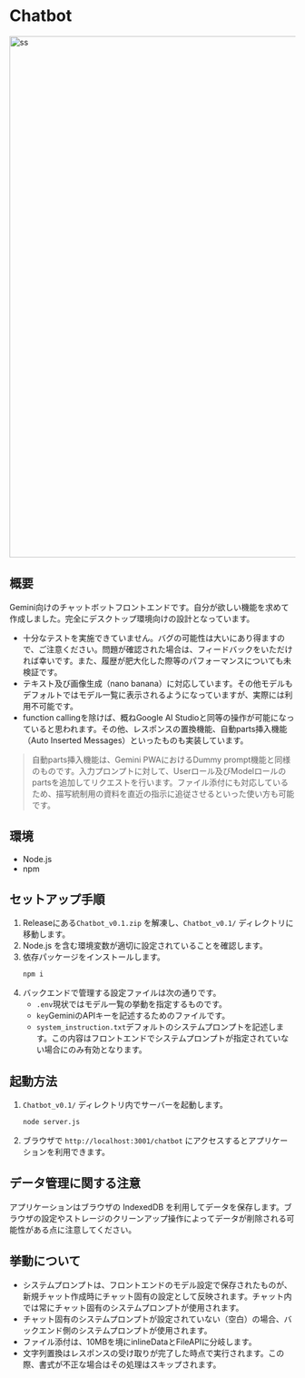 # Chatbot

<img width="1918" height="917" alt="ss" src="https://github.com/user-attachments/assets/1efce700-8e3b-4320-92f3-d4c716aac420" />

## 概要
Gemini向けのチャットボットフロントエンドです。自分が欲しい機能を求めて作成しました。完全にデスクトップ環境向けの設計となっています。
* 十分なテストを実施できていません。バグの可能性は大いにあり得ますので、ご注意ください。問題が確認された場合は、フィードバックをいただければ幸いです。また、履歴が肥大化した際等のパフォーマンスについても未検証です。
* テキスト及び画像生成（nano banana）に対応しています。その他モデルもデフォルトではモデル一覧に表示されるようになっていますが、実際には利用不可能です。
* function callingを除けば、概ねGoogle AI Studioと同等の操作が可能になっていると思われます。その他、レスポンスの置換機能、自動parts挿入機能（Auto Inserted Messages）といったものも実装しています。
> 自動parts挿入機能は、Gemini PWAにおけるDummy prompt機能と同様のものです。入力プロンプトに対して、Userロール及びModelロールのpartsを追加してリクエストを行います。ファイル添付にも対応しているため、描写統制用の資料を直近の指示に追従させるといった使い方も可能です。

## 環境
- Node.js
- npm

## セットアップ手順
1. Releaseにある`Chatbot_v0.1.zip` を解凍し、`Chatbot_v0.1/` ディレクトリに移動します。
2. Node.js を含む環境変数が適切に設定されていることを確認します。
3. 依存パッケージをインストールします。
   ```bash
   npm i
   ```
4. バックエンドで管理する設定ファイルは次の通りです。
   - `.env`現状ではモデル一覧の挙動を指定するものです。
   - `key`GeminiのAPIキーを記述するためのファイルです。
   - `system_instruction.txt`デフォルトのシステムプロンプトを記述します。この内容はフロントエンドでシステムプロンプトが指定されていない場合にのみ有効となります。

## 起動方法
1. `Chatbot_v0.1/` ディレクトリ内でサーバーを起動します。
   ```bash
   node server.js
   ```
2. ブラウザで `http://localhost:3001/chatbot` にアクセスするとアプリケーションを利用できます。

## データ管理に関する注意
アプリケーションはブラウザの IndexedDB を利用してデータを保存します。ブラウザの設定やストレージのクリーンアップ操作によってデータが削除される可能性がある点に注意してください。

## 挙動について
* システムプロンプトは、フロントエンドのモデル設定で保存されたものが、新規チャット作成時にチャット固有の設定として反映されます。チャット内では常にチャット固有のシステムプロンプトが使用されます。
* チャット固有のシステムプロンプトが設定されていない（空白）の場合、バックエンド側のシステムプロンプトが使用されます。
* ファイル添付は、10MBを境にinlineDataとFileAPIに分岐します。
* 文字列置換はレスポンスの受け取りが完了した時点で実行されます。この際、書式が不正な場合はその処理はスキップされます。

